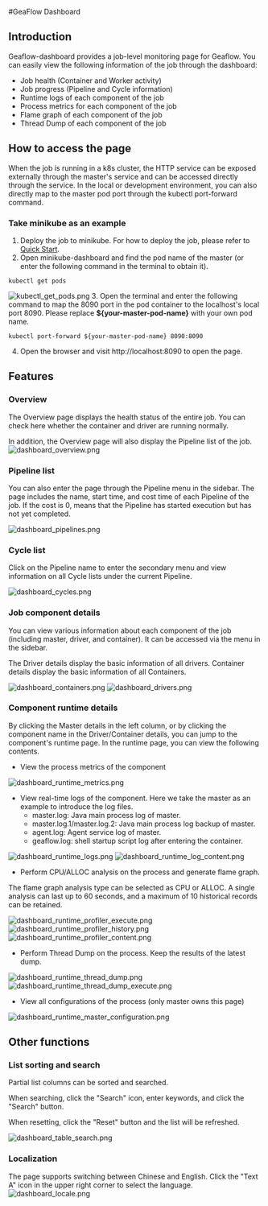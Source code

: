 #GeaFlow Dashboard
## Introduction
Geaflow-dashboard provides a job-level monitoring page for Geaflow. You can easily view the following information of the job through the dashboard:
* Job health (Container and Worker activity)
* Job progress (Pipeline and Cycle information)
* Runtime logs of each component of the job
* Process metrics for each component of the job
* Flame graph of each component of the job
* Thread Dump of each component of the job

## How to access the page
When the job is running in a k8s cluster, the HTTP service can be exposed externally through the master's service and can be accessed directly through the service.
In the local or development environment, you can also directly map to the master pod port through the kubectl port-forward command.

### Take minikube as an example
1. Deploy the job to minikube. For how to deploy the job, please refer to [Quick Start](source/3.quick_start.md).
2. Open minikube-dashboard and find the pod name of the master (or enter the following command in the terminal to obtain it).
```shell
kubectl get pods
```
![kubectl_get_pods.png](../static/img/kubectl_get_pods.png)
3. Open the terminal and enter the following command to map the 8090 port in the pod container to the localhost's local port 8090.
   Please replace **${your-master-pod-name}** with your own pod name.
```shell
kubectl port-forward ${your-master-pod-name} 8090:8090
```
4. Open the browser and visit http://localhost:8090 to open the page.

## Features
### Overview
The Overview page displays the health status of the entire job. You can check here whether the container and driver are running normally.

In addition, the Overview page will also display the Pipeline list of the job.
![dashboard_overview.png](../static/img/dashboard_overview.png)

### Pipeline list
You can also enter the page through the Pipeline menu in the sidebar. The page includes the name,
start time, and cost time of each Pipeline of the job.
If the cost is 0, means that the Pipeline has started execution but has not yet completed.

![dashboard_pipelines.png](../static/img/dashboard_pipelines.png)

### Cycle list
Click on the Pipeline name to enter the secondary menu and view information on all Cycle lists under the current Pipeline.

![dashboard_cycles.png](../static/img/dashboard_cycles.png)

### Job component details
You can view various information about each component of the job (including master, driver, and container).
It can be accessed via the menu in the sidebar.

The Driver details display the basic information of all drivers. Container details display the basic information of all Containers.


![dashboard_containers.png](../static/img/dashboard_containers.png)
![dashboard_drivers.png](../static/img/dashboard_drivers.png)

### Component runtime details
By clicking the Master details in the left column, or by clicking the component name in the Driver/Container details, you can jump to the component's runtime page.
In the runtime page, you can view the following contents.
* View the process metrics of the component

![dashboard_runtime_metrics.png](../static/img/dashboard_runtime_metrics.png)
* View real-time logs of the component. Here we take the master as an example to introduce the log files.
  * master.log: Java main process log of master.
  * master.log.1/master.log.2: Java main process log backup of master.
  * agent.log: Agent service log of master.
  * geaflow.log: shell startup script log after entering the container.

![dashboard_runtime_logs.png](../static/img/dashboard_runtime_logs.png)
![dashboard_runtime_log_content.png](../static/img/dashboard_runtime_log_content.png)
* Perform CPU/ALLOC analysis on the process and generate flame graph.
  
The flame graph analysis type can be selected as CPU or ALLOC. A single analysis can last up to 60 seconds, and a maximum of 10 historical records can be retained.

![dashboard_runtime_profiler_execute.png](../static/img/dashboard_runtime_profiler_execute.png)
![dashboard_runtime_profiler_history.png](../static/img/dashboard_runtime_profiler_history.png)
![dashboard_runtime_profiler_content.png](../static/img/dashboard_runtime_profiler_content.png)

* Perform Thread Dump on the process. Keep the results of the latest dump.

![dashboard_runtime_thread_dump.png](../static/img/dashboard_runtime_thread_dump.png)
![dashboard_runtime_thread_dump_execute.png](../static/img/dashboard_runtime_thread_dump_execute.png)

* View all configurations of the process (only master owns this page)

![dashboard_runtime_master_configuration.png](../static/img/dashboard_runtime_master_configuration.png)


## Other functions
### List sorting and search
Partial list columns can be sorted and searched.

When searching, click the "Search" icon, enter keywords, and click the "Search" button.

When resetting, click the "Reset" button and the list will be refreshed.

![dashboard_table_search.png](../static/img/dashboard_table_search.png)

### Localization
The page supports switching between Chinese and English. Click the "Text A" icon in the upper right corner to select the language.![dashboard_locale.png](../static/img/dashboard_locale.png)